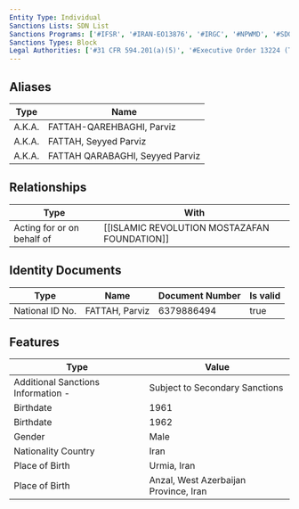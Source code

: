 ```yaml
---
Entity Type: Individual
Sanctions Lists: SDN List
Sanctions Programs: ['#IFSR', '#IRAN-EO13876', '#IRGC', '#NPWMD', '#SDGT']
Sanctions Types: Block
Legal Authorities: ['#31 CFR 594.201(a)(5)', '#Executive Order 13224 (Terrorism)', '#Executive Order 13382 (Non-proliferation)', '#Executive Order 13876 (Iran)', '#TRA']
---
```


## Aliases
| Type  | Name      | 
|-------|-----------|
| A.K.A. | FATTAH-QAREHBAGHI, Parviz |
| A.K.A. | FATTAH, Seyyed Parviz |
| A.K.A. | FATTAH QARABAGHI, Seyyed Parviz |

## Relationships
| Type  | With      | 
|-------|-----------|
| Acting for or on behalf of | [[ISLAMIC REVOLUTION MOSTAZAFAN FOUNDATION]] |

## Identity Documents
| Type  | Name      | Document Number | Is valid |
|-------|-----------|-----------------|----------|
| National ID No. | FATTAH, Parviz | 6379886494 | true |

## Features
| Type  | Value      |
|-------|------------|
| Additional Sanctions Information - | Subject to Secondary Sanctions |
| Birthdate | 1961 |
| Birthdate | 1962 |
| Gender | Male |
| Nationality Country | Iran |
| Place of Birth | Urmia, Iran |
| Place of Birth | Anzal, West Azerbaijan Province, Iran |
